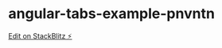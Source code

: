 # angular-tabs-example-pnvntn

[Edit on StackBlitz ⚡️](https://stackblitz.com/edit/angular-tabs-example-pnvntn)